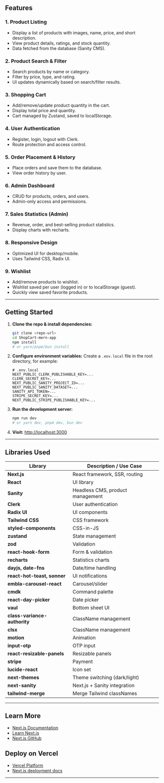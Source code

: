 ## Features

### 1. Product Listing

- Display a list of products with images, name, price, and short description.
- View product details, ratings, and stock quantity.
- Data fetched from the database (Sanity CMS).

### 2. Product Search & Filter

- Search products by name or category.
- Filter by price, type, and rating.
- UI updates dynamically based on search/filter results.

### 3. Shopping Cart

- Add/remove/update product quantity in the cart.
- Display total price and quantity.
- Cart managed by Zustand, saved to localStorage.

### 4. User Authentication

- Register, login, logout with Clerk.
- Route protection and access control.

### 5. Order Placement & History

- Place orders and save them to the database.
- View order history by user.

### 6. Admin Dashboard

- CRUD for products, orders, and users.
- Admin-only access and permissions.

### 7. Sales Statistics (Admin)

- Revenue, order, and best-selling product statistics.
- Display charts with recharts.

### 8. Responsive Design

- Optimized UI for desktop/mobile.
- Uses Tailwind CSS, Radix UI.

### 9. Wishlist

- Add/remove products to wishlist.
- Wishlist saved per user (logged in) or to localStorage (guest).
- Quickly view saved favorite products.

---

## Getting Started

1. **Clone the repo & install dependencies:**

   ```bash
   git clone <repo-url>
   cd ShopCart-mern-app
   npm install
   # or yarn/pnpm/bun install
   ```

2. **Configure environment variables:**
   Create a `.env.local` file in the root directory, for example:

   ```
   # .env.local
   NEXT_PUBLIC_CLERK_PUBLISHABLE_KEY=...
   CLERK_SECRET_KEY=...
   NEXT_PUBLIC_SANITY_PROJECT_ID=...
   NEXT_PUBLIC_SANITY_DATASET=...
   SANITY_API_TOKEN=...
   STRIPE_SECRET_KEY=...
   NEXT_PUBLIC_STRIPE_PUBLISHABLE_KEY=...
   ```

3. **Run the development server:**

   ```bash
   npm run dev
   # or yarn dev, pnpm dev, bun dev
   ```

4. **Visit:** [http://localhost:3000](http://localhost:3000)

---

## Libraries Used

| Library                      | Description / Use Case         |
| ---------------------------- | ------------------------------ |
| **Next.js**                  | React framework, SSR, routing  |
| **React**                    | UI library                     |
| **Sanity**                   | Headless CMS, product management |
| **Clerk**                    | User authentication            |
| **Radix UI**                 | UI components                  |
| **Tailwind CSS**             | CSS framework                  |
| **styled-components**        | CSS-in-JS                      |
| **zustand**                  | State management               |
| **zod**                      | Validation                     |
| **react-hook-form**          | Form & validation              |
| **recharts**                 | Statistics charts              |
| **dayjs, date-fns**          | Date/time handling             |
| **react-hot-toast, sonner**  | UI notifications               |
| **embla-carousel-react**     | Carousel/slider                |
| **cmdk**                     | Command palette                |
| **react-day-picker**         | Date picker                    |
| **vaul**                     | Bottom sheet UI                |
| **class-variance-authority** | ClassName management           |
| **clsx**                     | ClassName management           |
| **motion**                   | Animation                      |
| **input-otp**                | OTP input                      |
| **react-resizable-panels**   | Resizable panels               |
| **stripe**                   | Payment                        |
| **lucide-react**             | Icon set                       |
| **next-themes**              | Theme switching (dark/light)   |
| **next-sanity**              | Next.js + Sanity integration   |
| **tailwind-merge**           | Merge Tailwind classNames      |

---

## Learn More

- [Next.js Documentation](https://nextjs.org/docs)
- [Learn Next.js](https://nextjs.org/learn)
- [Next.js GitHub](https://github.com/vercel/next.js)

## Deploy on Vercel

- [Vercel Platform](https://vercel.com/new?utm_medium=default-template&filter=next.js&utm_source=create-next-app&utm_campaign=create-next-app-readme)
- [Next.js deployment docs](https://nextjs.org/docs/app/building-your-application/deploying)

---
